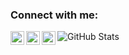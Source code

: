<!--
**jason-elwood/jason-elwood** is a ✨ _special_ ✨ repository because its `README.md` (this file) appears on your GitHub profile.

Here are some ideas to get you started:

- 🔭 I’m currently working on ...
- 🌱 I’m currently learning ...
- 👯 I’m looking to collaborate on ...
- 🤔 I’m looking for help with ...
- 💬 Ask me about ...
- 📫 How to reach me: ...
- 😄 Pronouns: ...
- ⚡ Fun fact: ...
-->

### Connect with me:

[<img align="left" alt="jasonelwood | LinkedIn" width="22px" src="https://cdn.jsdelivr.net/npm/simple-icons@v3/icons/linkedin.svg" />][linkedin]
[<img align="left" alt="jasonelwood | Instagram" width="22px" src="https://cdn.jsdelivr.net/npm/simple-icons@v3/icons/instagram.svg" />][instagram]
[<img align="left" alt="jasonelwood | Dev" width="22px" src="https://firebasestorage.googleapis.com/v0/b/bibliogs-f1695.appspot.com/o/dev-icon.png?alt=media&token=e4512c35-62dc-46b5-a658-e9af11a29748" />][dev]

[instagram]: https://www.instagram.com/artof.software/
[linkedin]: https://www.linkedin.com/in/jasonelwood/
[dev]: https://dev.to/jasonelwood

![GitHub Stats](https://github-readme-stats.vercel.app/api?username=jason-elwood&theme=radical)


